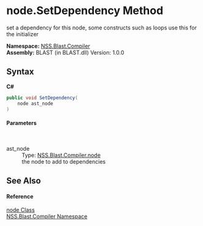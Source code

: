 # node.SetDependency Method 
 

set a dependency for this node, some constructs such as loops use this for the initializer

**Namespace:**&nbsp;<a href="N_NSS_Blast_Compiler">NSS.Blast.Compiler</a><br />**Assembly:**&nbsp;BLAST (in BLAST.dll) Version: 1.0.0

## Syntax

**C#**<br />
``` C#
public void SetDependency(
	node ast_node
)
```


#### Parameters
&nbsp;<dl><dt>ast_node</dt><dd>Type: <a href="T_NSS_Blast_Compiler_node">NSS.Blast.Compiler.node</a><br />the node to add to dependencies</dd></dl>

## See Also


#### Reference
<a href="T_NSS_Blast_Compiler_node">node Class</a><br /><a href="N_NSS_Blast_Compiler">NSS.Blast.Compiler Namespace</a><br />
